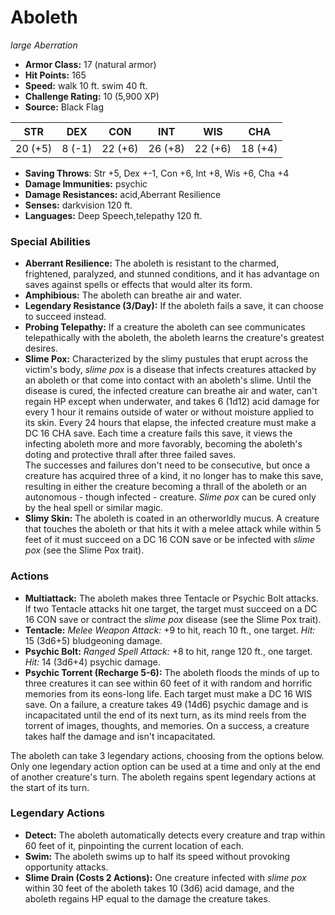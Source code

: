 # Aboleth

*large* *Aberration*

- **Armor Class:** 17 (natural armor)
- **Hit Points:** 165 
- **Speed:** walk 10 ft. swim 40 ft.
- **Challenge Rating:** 10 (5,900 XP)
- **Source:** Black Flag

| STR | DEX | CON | INT | WIS | CHA |
| --- | --- | --- | --- | --- | --- |
| 20 (+5) | 8 (-1) | 22 (+6) | 26 (+8) | 22 (+6) | 18 (+4) |

- **Saving Throws**: Str +5, Dex +-1, Con +6, Int +8, Wis +6, Cha +4
- **Damage Immunities:** psychic
- **Damage Resistances:** acid,Aberrant Resilience
- **Senses:** darkvision 120 ft.
- **Languages:** Deep Speech,telepathy 120 ft.

### Special Abilities

- **Aberrant Resilience:** The aboleth is resistant to the charmed, frightened, paralyzed, and stunned conditions, and it has advantage on saves against spells or effects that would alter its form.
- **Amphibious:** The aboleth can breathe air and water.
- **Legendary Resistance (3/Day):** If the aboleth fails a save, it can choose to succeed instead.
- **Probing Telepathy:** If a creature the aboleth can see communicates telepathically with the aboleth, the aboleth learns the creature's greatest desires.
- **Slime Pox:** Characterized by the slimy pustules that erupt across the victim's body, _slime pox_ is a disease that infects creatures attacked by an aboleth or that come into contact with an aboleth's slime. Until the disease is cured, the infected creature can breathe air and water, can't regain HP except when underwater, and takes 6 (1d12) acid damage for every 1 hour it remains outside of water or without moisture applied to its skin. Every 24 hours that elapse, the infected creature must make a DC 16 CHA save. Each time a creature fails this save, it views the infecting aboleth more and more favorably, becoming the aboleth's doting and protective thrall after three failed saves.<br>The successes and failures don't need to be consecutive, but once a creature has acquired three of a kind, it no longer has to make this save, resulting in either the creature becoming a thrall of the aboleth or an autonomous - though infected - creature. _Slime pox_ can be cured only by the heal spell or similar magic.
- **Slimy Skin:** The aboleth is coated in an otherworldly mucus. A creature that touches the aboleth or that hits it with a melee attack while within 5 feet of it must succeed on a DC 16 CON save or be infected with _slime pox_ (see the Slime Pox trait).

### Actions

- **Multiattack:** The aboleth makes three Tentacle or Psychic Bolt attacks. If two Tentacle attacks hit one target, the target must succeed on a DC 16 CON save or contract the _slime pox_ disease (see the Slime Pox trait).
- **Tentacle:** _Melee Weapon Attack:_ +9 to hit, reach 10 ft., one target. _Hit:_ 15 (3d6+5) bludgeoning damage.
- **Psychic Bolt:** _Ranged Spell Attack:_ +8 to hit, range 120 ft., one target. _Hit:_ 14 (3d6+4) psychic damage.
- **Psychic Torrent (Recharge 5-6):** The aboleth floods the minds of up to three creatures it can see within 60 feet of it with random and horrific memories from its eons-long life. Each target must make a DC 16 WIS save. On a failure, a creature takes 49 (14d6) psychic damage and is incapacitated until the end of its next turn, as its mind reels from the torrent of images, thoughts, and memories. On a success, a creature takes half the damage and isn't incapacitated.

The aboleth can take 3 legendary actions, choosing from the options below. Only one legendary action option can be used at a time and only at the end of another creature's turn. The aboleth regains spent legendary actions at the start of its turn.

### Legendary Actions

- **Detect:** The aboleth automatically detects every creature and trap within 60 feet of it, pinpointing the current location of each.
- **Swim:** The aboleth swims up to half its speed without provoking opportunity attacks.
- **Slime Drain (Costs 2 Actions):** One creature infected with _slime pox_ within 30 feet of the aboleth takes 10 (3d6) acid damage, and the aboleth regains HP equal to the damage the creature takes.
